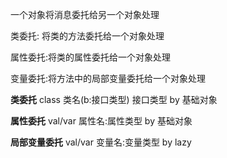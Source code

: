 一个对象将消息委托给另一个对象处理

类委托: 将类的方法委托给一个对象处理

属性委托:将类的属性委托给一个对象处理

变量委托:将方法中的局部变量委托给一个对象处理



**类委托**  class  类名(b:接口类型) 接口类型 by 基础对象

**属性委托** val/var 属性名:属性类型 by 基础对象

**局部变量委托** val/var 变量名:变量类型 by lazy



